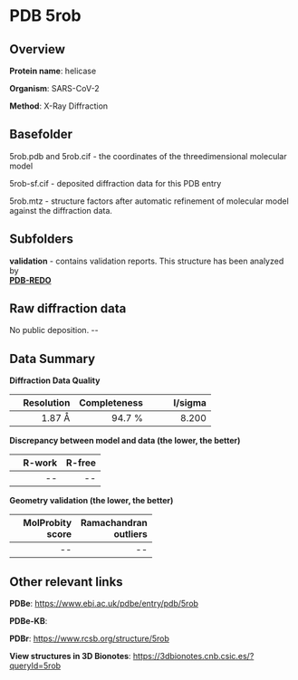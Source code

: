 # PDB 5rob

## Overview

**Protein name**: helicase

**Organism**: SARS-CoV-2

**Method**: X-Ray Diffraction



## Basefolder

5rob.pdb and 5rob.cif - the coordinates of the threedimensional molecular model

5rob-sf.cif - deposited diffraction data for this PDB entry

5rob.mtz - structure factors after automatic refinement of molecular model against the diffraction data.

## Subfolders





**validation** - contains validation reports. This structure has been analyzed by <br> [**PDB-REDO**](https://github.com/thorn-lab/coronavirus_structural_task_force/tree/master/pdb/helicase/SARS-CoV-2/5rob/validation/pdb-redo)    



## Raw diffraction data

No public deposition. --<br> 

## Data Summary
**Diffraction Data Quality**

|   | Resolution | Completeness| I/sigma |
|---|-------------:|----------------:|--------------:|
|   |1.87 Å|94.7  %|<img width=50/>8.200|

**Discrepancy between model and data (the lower, the better)**

|   | **R-work**| **R-free**   
|---|-------------:|----------------:|           
||--|--|

**Geometry validation (the lower, the better)**

|   |**MolProbity<br>score**| **Ramachandran<br>outliers** 
|---|-------------:|----------------:|
||--|--|

 

 



## Other relevant links 
**PDBe**:  https://www.ebi.ac.uk/pdbe/entry/pdb/5rob

**PDBe-KB**:  
 
**PDBr**: https://www.rcsb.org/structure/5rob 

**View structures in 3D Bionotes**: https://3dbionotes.cnb.csic.es/?queryId=5rob

